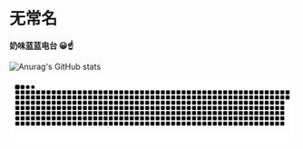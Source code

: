 # 无常名

**奶味蓝蓝电台  :grinning::point_up:**

![Anurag's GitHub stats](https://github-readme-stats.vercel.app/api?username=reqwaaaaa&hide_title=false&hide_border=true&show_icons=true&include_all_commits=true&line_height=21&bg_color=0,EC6C6C,FFD479,FFFC79,73FA79&theme=graywhite&locale=cn)

![](https://raw.githubusercontent.com/reqwaaaaa/reqwaaaaa/output/github-contribution-grid-snake.svg)

